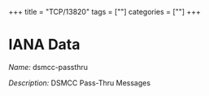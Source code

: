 +++
title = "TCP/13820"
tags = [""]
categories = [""]
+++

# IANA Data

_Name:_ dsmcc-passthru

_Description:_ DSMCC Pass-Thru Messages

